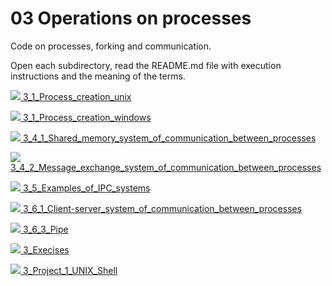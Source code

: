 # 03 Operations on processes

Code on processes, forking and communication.

Open each subdirectory, read the README.md file with execution instructions and the meaning of the terms.

[![](https://icongr.am/octicons/file-directory.svg?size=16px&color=808080) 3_1_Process_creation_unix](03_Operations_on_processes/03_3_1_Process_creation_unix)

[![](https://icongr.am/octicons/file-directory.svg?size=16px&color=808080) 3_1_Process_creation_windows](03_Operations_on_processes/03_3_1_Process_creation_windows)

[![](https://icongr.am/octicons/file-directory.svg?size=16px&color=808080) 3_4_1_Shared_memory_system_of_communication_between_processes](03_Operations_on_processes/03_3_4_1_Shared_memory_system_of_communication_between_processes)

[![](https://icongr.am/octicons/file-directory.svg?size=16px&color=808080) 3_4_2_Message_exchange_system_of_communication_between_processes](03_Operations_on_processes/03_3_4_2_Message_exchange_system_of_communication_between_processes)

[![](https://icongr.am/octicons/file-directory.svg?size=16px&color=808080) 3_5_Examples_of_IPC_systems](03_Operations_on_processes/03_3_5_Examples_of_IPC_systems)

[![](https://icongr.am/octicons/file-directory.svg?size=16px&color=808080) 3_6_1_Client-server_system_of_communication_between_processes](03_Operations_on_processes/03_3_6_1_Client-server_system_of_communication_between_processes)

[![](https://icongr.am/octicons/file-directory.svg?size=16px&color=808080) 3_6_3_Pipe](03_Operations_on_processes/03_3_6_3_Pipe)

[![](https://icongr.am/octicons/file-directory.svg?size=16px&color=808080) 3_Execises](03_Operations_on_processes/03_Execises)

[![](https://icongr.am/octicons/file-directory.svg?size=16px&color=808080) 3_Project_1_UNIX_Shell](03_Operations_on_processes/03_Project_1_UNIX_Shell)
